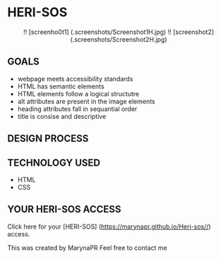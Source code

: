 # HERI-SOS
<p align="center">
!! [screenho0t1] (.screenshots/Screenshot1H.jpg)
!! [screenshot2] (.screenshots/Screenshot2H.jpg)

## GOALS
* webpage meets accessibility standards 
* HTML has semantic elements
* HTML elements follow a logical structutre
* alt attributes are present in the image elements
* heading attributes fall in sequantial order
* title is consise and descriptive


## DESIGN PROCESS

## TECHNOLOGY USED
* HTML
* CSS

## YOUR HERI-SOS ACCESS
Click here for your [HERI-SOS] (https://marynapr.github.io/Heri-sos//) access.

This was created by MarynaPR
Feel free to contact me 